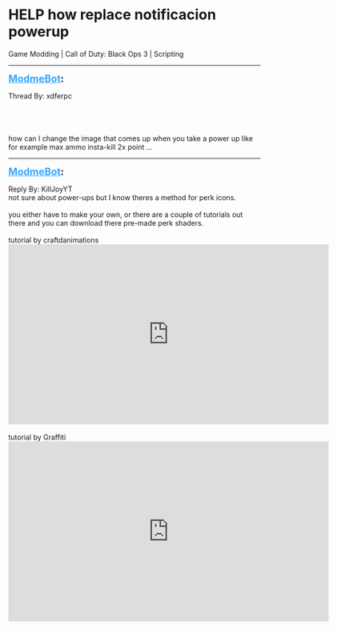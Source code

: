 # HELP  how replace notificacion powerup
Game Modding | Call of Duty: Black Ops 3 | Scripting

---
<strong style="font-size: 1.4em;"><span style="text-decoration: underline;text-decoration-color: #34a7f9;"><span style="color:#34a7f9;">ModmeBot</span></span>:</strong>

<p>Thread By: xdferpc<br /> <br /><br /><br /><br />how can I change the image that comes up when you take a power up like for example  max ammo insta-kill 2x point ...</p>

---
<strong style="font-size: 1.4em;"><span style="text-decoration: underline;text-decoration-color: #34a7f9;"><span style="color:#34a7f9;">ModmeBot</span></span>:</strong>

<p>Reply By: KillJoyYT<br />not sure about power-ups but I know theres a method for perk icons.<br /> <br />you either have to make your own, or there are a couple of tutorials out there and you can download there pre-made perk shaders.<br /> <br />tutorial by craftdanimations <iframe type="text/html" width="640" height="360" src="https://www.youtube.com/embed/-xzYh_hMnmU:3" frameborder="0"></iframe><br /> <br />tutorial by Graffiti <iframe type="text/html" width="640" height="360" src="https://www.youtube.com/embed/iD2YzfbC03I" frameborder="0"></iframe></p>
